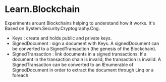 # Learn.Blockchain
Experiments arount Blockchains helping to understand how it works. It's Based on System.Security.Cryptography.Cng.

- Keys : create and holds public and private keys.
- SignedDocument : sign a document with Keys. A signedDocument can be converted to a SignedTransaction (the genesis of the Blockchain).
- SignedTransaction : link documents in a signed transactions. If a document in the transaction chain is invalid, the transaction is invalid. A SignedTransaction can be converted to an IEnumerable of SignedDocument in order to extract the document through Linq or a foreach.
